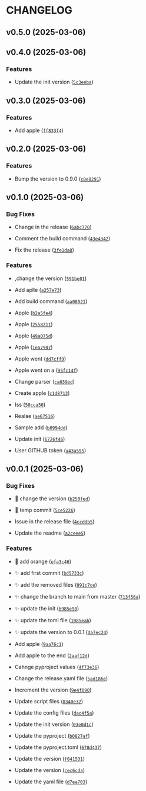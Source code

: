 # CHANGELOG


## v0.5.0 (2025-03-06)


## v0.4.0 (2025-03-06)

### Features

- Update the init version
  ([`5c3eeba`](https://github.com/sanushilshad/ondc_deeplink_consumer/commit/5c3eeba7ce03ee8b9de75712d508b22cc4fb10f5))


## v0.3.0 (2025-03-06)

### Features

- Add apple
  ([`ff833f4`](https://github.com/sanushilshad/ondc_deeplink_consumer/commit/ff833f4df1e84141fe00c594d012ac8ba3dd952a))


## v0.2.0 (2025-03-06)

### Features

- Bump the version to 0.9.0
  ([`c8e8291`](https://github.com/sanushilshad/ondc_deeplink_consumer/commit/c8e8291681d903a52daca9915d8f0e0be5498bf7))


## v0.1.0 (2025-03-06)

### Bug Fixes

- Change in the release
  ([`6abc770`](https://github.com/sanushilshad/ondc_deeplink_consumer/commit/6abc770a50f3d8978387cc7851f6ff585225b474))

- Comment the build command
  ([`43e4342`](https://github.com/sanushilshad/ondc_deeplink_consumer/commit/43e4342a480e1d591b0d49da4e7135e2b11ace9c))

- Fix the release
  ([`3fe1da8`](https://github.com/sanushilshad/ondc_deeplink_consumer/commit/3fe1da8c74948803c4abbd47195492768cb50beb))

### Features

- ,change the version
  ([`591be01`](https://github.com/sanushilshad/ondc_deeplink_consumer/commit/591be011e5a3c1c1f843665239b5660a8b3fc4aa))

- Add aplle
  ([`a257e73`](https://github.com/sanushilshad/ondc_deeplink_consumer/commit/a257e7323816717f132cc643e6805c4c2e2fae53))

- Add build command
  ([`aa08021`](https://github.com/sanushilshad/ondc_deeplink_consumer/commit/aa08021ab802970572b9bf9f36e20c96f4874aea))

- Apple
  ([`b2a5fe4`](https://github.com/sanushilshad/ondc_deeplink_consumer/commit/b2a5fe40633d8e432256253388af38901ea59f61))

- Apple
  ([`2558211`](https://github.com/sanushilshad/ondc_deeplink_consumer/commit/25582115a0d55a894836c842b5d9d5f36f9a52dd))

- Apple
  ([`49a075d`](https://github.com/sanushilshad/ondc_deeplink_consumer/commit/49a075da4abb33f9e93ba6e186cdec1c31823ce7))

- Apple
  ([`1ea7907`](https://github.com/sanushilshad/ondc_deeplink_consumer/commit/1ea790782e22e506deb544341acec5932ee21a28))

- Apple went
  ([`dd7cff9`](https://github.com/sanushilshad/ondc_deeplink_consumer/commit/dd7cff9a6e4d1aaa2c71f6941470242030ce912f))

- Apple went on a
  ([`95fc14f`](https://github.com/sanushilshad/ondc_deeplink_consumer/commit/95fc14fde812885a1bf243d3de84418e8e1c8413))

- Change parser
  ([`ca039ed`](https://github.com/sanushilshad/ondc_deeplink_consumer/commit/ca039ed91a3d5a38a80dd5b7aad88edd8236d527))

- Create apple
  ([`c1d8713`](https://github.com/sanushilshad/ondc_deeplink_consumer/commit/c1d87139264346946863459608841fd8c9c9c99b))

- Iss
  ([`50cca50`](https://github.com/sanushilshad/ondc_deeplink_consumer/commit/50cca50a3becf4d236fe44feedc6cf8768e274a7))

- Realae
  ([`ae67516`](https://github.com/sanushilshad/ondc_deeplink_consumer/commit/ae675160018876efd221bdcd2464e78b27f581f3))

- Sample add
  ([`b0994dd`](https://github.com/sanushilshad/ondc_deeplink_consumer/commit/b0994dd0262f96595c3c6104bc344e28a72da919))

- Update init
  ([`6726f46`](https://github.com/sanushilshad/ondc_deeplink_consumer/commit/6726f46a405b07328664b009df0174d028640bec))

- User GITHUB token
  ([`a43a595`](https://github.com/sanushilshad/ondc_deeplink_consumer/commit/a43a595f51037f826e4c90c35f0a7bba96aec6cf))


## v0.0.1 (2025-03-06)

### Bug Fixes

- :bug: change the version
  ([`b250fed`](https://github.com/sanushilshad/ondc_deeplink_consumer/commit/b250fed5cc9acc8a77959ad13a7788917be059c7))

- :bug: temp commit
  ([`5ce5226`](https://github.com/sanushilshad/ondc_deeplink_consumer/commit/5ce52264c120c223143c194f3510d2b488531197))

- Issue in the release file
  ([`4ccddb5`](https://github.com/sanushilshad/ondc_deeplink_consumer/commit/4ccddb5b6696d0d15d0fa2f1435f275522870e71))

- Update the readme
  ([`a2ceee5`](https://github.com/sanushilshad/ondc_deeplink_consumer/commit/a2ceee5ebd8654dee1ce49e64376f3d86b1c0e69))

### Features

- :bug: add orange
  ([`efa3c46`](https://github.com/sanushilshad/ondc_deeplink_consumer/commit/efa3c46b6b05d915bf4fb3b9fe610f10a22f6849))

- :sparkles: add first commit
  ([`bd5733c`](https://github.com/sanushilshad/ondc_deeplink_consumer/commit/bd5733c78b37f19256809253e420d4b9e62d9f38))

- :sparkles: add the removed files
  ([`091c7ce`](https://github.com/sanushilshad/ondc_deeplink_consumer/commit/091c7ce8321a45b05157bd6d88e02a760b5ebff3))

- :sparkles: change the branch to main from master
  ([`713f56a`](https://github.com/sanushilshad/ondc_deeplink_consumer/commit/713f56a7b232482753a77f9874009ab10075c303))

- :sparkles: update the init
  ([`b985e98`](https://github.com/sanushilshad/ondc_deeplink_consumer/commit/b985e987a488e3fb8cd16765c72d096390565edb))

- :sparkles: update the toml file
  ([`1085eab`](https://github.com/sanushilshad/ondc_deeplink_consumer/commit/1085eab935cb8423f0dbd87095937f7f85aa128a))

- :sparkles: update the version to 0.0.1
  ([`da7ec24`](https://github.com/sanushilshad/ondc_deeplink_consumer/commit/da7ec2420cf4f174e9b1667402fb5c914df74cc3))

- Add apple
  ([`9aa76c1`](https://github.com/sanushilshad/ondc_deeplink_consumer/commit/9aa76c17b207a63edc1d2b58a93ef4707d88b228))

- Add apple to the end
  ([`2aaf12d`](https://github.com/sanushilshad/ondc_deeplink_consumer/commit/2aaf12db8ca0406b3e6ae18911a54abfd5101d7a))

- Cahnge pyproject values
  ([`4f73e36`](https://github.com/sanushilshad/ondc_deeplink_consumer/commit/4f73e364af47829682481875124d98b91e6d143b))

- Change the release.yaml file
  ([`5ad186e`](https://github.com/sanushilshad/ondc_deeplink_consumer/commit/5ad186ef73d604ae245bf21e07310f143e81e779))

- Increment the version
  ([`9e4f090`](https://github.com/sanushilshad/ondc_deeplink_consumer/commit/9e4f090da4277d3181c6a202b8d31cccff7ae6b0))

- Update script files
  ([`8340e32`](https://github.com/sanushilshad/ondc_deeplink_consumer/commit/8340e324b0fa1393af19e7d5c0239c95452c1cc4))

- Update the config files
  ([`dac4f5a`](https://github.com/sanushilshad/ondc_deeplink_consumer/commit/dac4f5aefe033811da3e556346ae5dd3ad7d9431))

- Update the init version
  ([`03e0d1c`](https://github.com/sanushilshad/ondc_deeplink_consumer/commit/03e0d1c72786550659325ff1742d8a3297dec63c))

- Update the pyproject
  ([`b0827af`](https://github.com/sanushilshad/ondc_deeplink_consumer/commit/b0827af50f855552a2e7ea12cceb40deaddaf0cb))

- Update the pyproject.toml
  ([`678d437`](https://github.com/sanushilshad/ondc_deeplink_consumer/commit/678d43702bef70749e08da6c9e902ed447d7f802))

- Update the version
  ([`f041531`](https://github.com/sanushilshad/ondc_deeplink_consumer/commit/f041531f09d408ae06fdc3a88a8e0262a5ecf2d7))

- Update the version
  ([`cec6cda`](https://github.com/sanushilshad/ondc_deeplink_consumer/commit/cec6cdae20a01138cce8890e3ad3a0ab3ea73e15))

- Update the yaml file
  ([`d7ea703`](https://github.com/sanushilshad/ondc_deeplink_consumer/commit/d7ea703abf6c48874e5e2fdc851e19e02106e866))
